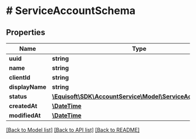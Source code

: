 # # ServiceAccountSchema

## Properties

Name | Type | Description | Notes
------------ | ------------- | ------------- | -------------
**uuid** | **string** |  |
**name** | **string** |  |
**clientId** | **string** |  |
**displayName** | **string** |  |
**status** | [**\Equisoft\SDK\AccountService\Model\ServiceAccountStatus**](ServiceAccountStatus.md) |  |
**createdAt** | [**\DateTime**](\DateTime.md) |  |
**modifiedAt** | [**\DateTime**](\DateTime.md) |  | [optional]

[[Back to Model list]](../../README.md#models) [[Back to API list]](../../README.md#endpoints) [[Back to README]](../../README.md)
